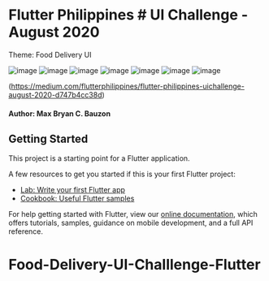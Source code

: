 # Flutter Philippines # UI Challenge - August 2020

Theme: Food Delivery UI

![image](https://user-images.githubusercontent.com/35340090/89119126-45607900-d4de-11ea-9456-899a1ce72986.png)
![image](https://user-images.githubusercontent.com/35340090/89119146-6cb74600-d4de-11ea-8f2b-d31227adfbd7.png)
![image](https://user-images.githubusercontent.com/35340090/89119148-717bfa00-d4de-11ea-92f3-852bd956977f.png)
![image](https://user-images.githubusercontent.com/35340090/89119149-76d94480-d4de-11ea-8ccb-defd2421ef3d.png)
![image](https://user-images.githubusercontent.com/35340090/89119152-7e005280-d4de-11ea-9eef-0a5ba26fca2c.png)
![image](https://user-images.githubusercontent.com/35340090/89119162-93757c80-d4de-11ea-9ff6-ba9cb57ef703.png)
![image](https://user-images.githubusercontent.com/35340090/89119165-97a19a00-d4de-11ea-920a-57032340db11.png)

(https://medium.com/flutterphilippines/flutter-philippines-uichallenge-august-2020-d747b4cc38d)

#### Author: Max Bryan C. Bauzon

## Getting Started

This project is a starting point for a Flutter application.

A few resources to get you started if this is your first Flutter project:

- [Lab: Write your first Flutter app](https://flutter.dev/docs/get-started/codelab)
- [Cookbook: Useful Flutter samples](https://flutter.dev/docs/cookbook)

For help getting started with Flutter, view our
[online documentation](https://flutter.dev/docs), which offers tutorials,
samples, guidance on mobile development, and a full API reference.
# Food-Delivery-UI-Challlenge-Flutter
